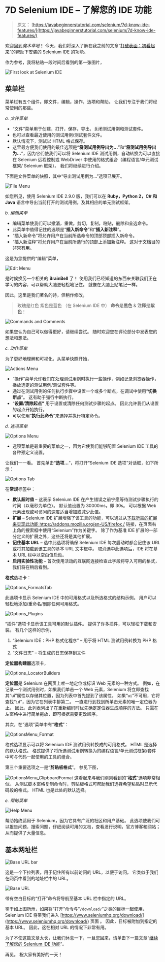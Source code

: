 # 7D Selenium IDE – 了解您的 IDE 功能

> 原文： [https://javabeginnerstutorial.com/selenium/7d-know-ide-features/](https://javabeginnerstutorial.com/selenium/7d-know-ide-features/)

欢迎回到*魔术草地*！ 今天，我们将深入了解在我之前的文章“[打破表面：初看起来](https://javabeginnerstutorial.com/selenium/7c-selenium-ide-first-look/)”的帮助下安装的 Selenium IDE 的功能。

作为参考，我将粘贴一段时间后看到的第一张图片，

![First look at Selenium IDE](img/0b1859fc1dff08f5d01ed4a47dd795e2.png)

## 菜单栏

菜单栏有五个组件，即文件，编辑，操作，选项和帮助。 让我们专注于我们将经常使用的那些。

*a. 文件菜单*

*   “文件”菜单用于创建，打开，保存，导出，关闭测试用例和测试套件。
*   也可以查看最近使用的测试用例/测试套件文件。
*   默认情况下，测试以 HTML 格式保存。
*   这里最方便我们使用的最佳选项是“**将测试用例导出为…**”和“**将测试用例导出为…**”，因为它们使我们可以将 Selenium IDE 测试用例，自动转换为可以直接在 Selenium 远程控制或 WebDriver 中使用的格式组合（编程语言/单元测试框架/ Selenium 框架）。 我们将继续进行介绍。

下面是文件菜单的快照，其中“导出测试用例为...”选项已展开。

![File Menu](img/24895708c6a299029d9c518a1af06eba.png)

如您所见，使用 Selenium IDE 2.9.0 版，我们可以在 **Ruby，Python 2，C# 和 Java** 语言中导出当前打开的测试用例，及其相应的单元测试框架。

*b. 编辑菜单*

*   编辑菜单使我们可以撤消，重做，剪切，复制，粘贴，删除和全选命令。
*   此菜单中值得记住的选项是“**插入新命令**”和“**插入新注释**”。
*   “插入新命令”将允许用户在当前所选命令的顶部顶部插入新命令。
*   “插入新注释”将允许用户在当前所选行的顶部上添加新注释。 这对于文档目的非常有用。

这是为您提供的“编辑”菜单，

![Edit Menu](img/bca40d632ffeab3c1eea07bbae13700a.png)

是时候换另一个相关的 **BrainBell** 了！ 使用我们已经知道的东西来关联我们正在学习的内容，可以帮助大脑更轻松地记住。 就像在大脑上贴笔记一样。

因此，这里是我们著名的诗，但稍作修改，

> 玫瑰是红色
> 紫色是蓝色
> （在 Selenium IDE 中）
> **命令**是**黑色** &
> **注释**是**紫色**！

![Commands and Comments](img/027159fc862804c312b3dcefb97f1496.png)

如果您认为自己可以做得更好，请继续尝试。 随时欢迎您在评论部分中发表您的想法和想法。

*c. 动作菜单*

为了更好地理解和可视化，从菜单快照开始，

![Actions Menu](img/0ef083347d6650137f2f24ba150ed92d.png)

*   “操作”菜单允许我们在处理测试用例时执行一些操作，例如记录浏览器操作，播放选定的测试用例/测试套件等。
*   通过在测试用例的任何执行步骤中设置一个或多个断点，在调试中使用“**切换断点**”。 这有助于强行中断执行。
*   “**设置/清除起点”** 用于设置或清除任何测试步骤的起点。 因此允许我们从设置的起点开始执行。
*   可以使用“**执行此命令**”来选择并执行特定命令。

*d. 选项菜单*

![Options Menu](img/87ab0a72b2a9fec67ca7da2c2321179a.png)

*   选项菜单是最重要的菜单之一，因为它使我们能够配置 Selenium IDE 工具的各种预定义设置。

让我们一一看。 首先单击“**选项…**”，将打开“Selenium IDE 选项”对话框，如下所示：

![Options Tab](img/623b4cf4e5686cd55858863954e6a1fd.png)

在**常规**标签中：

*   **默认超时值** – 这表示 Selenium IDE 在产生错误之前宁愿等待测试步骤执行的时间（以毫秒为单位）。 默认值设置为 30000ms，即 30s。 可以根据 Web 元素出现或可访问的速度适当增加或减少此值。
*   **扩展** – Selenium IDE 扩展增强了该工具的功能，可以通过从[下载所需的扩展来实现此功能 https://addons.mozilla.org/en-US/firefox /](https://addons.mozilla.org/en-US/firefox/) 链接，在页面右上角的搜索框中使用“Selenium”作为关键字。 除了作为基准 IDE 扩展的一部分定义的扩展之外，这些还将是其他扩展。
*   **记住基本 URL** – 选中此选项将确保 Selenium IDE 每次启动时都会记住该 URL 或将其加载到该工具的基本 URL 文本框中。 取消选中此选项后，IDE 将在基本 URL 栏中以空白值启动。
*   **启用实验性功能** – 首次使用活动的互联网连接检查此字段将导入可用的格式，我们将在稍后看到。

**格式**选项卡：

![Options_FormatsTab](img/b91c63027b049273e73b7783b205df00.png)

此选项卡显示 Selenium IDE 中的可用格式以及所选格式的结构示例。 用户可以轻松地添加/重命名/删除任何可用格式。

![Options_Plugins](img/ea86a0c33f4595b96ebf8389efba551c.png)

“插件”选项卡显示该工具可用的默认插件。 提供了许多插件，可以轻松下载和安装。 有几个这样的示例，

1.  “Selenium IDE：PHP 格式化程序” – 用于将 HTML 测试用例转换为 PHP 格式
2.  “文件日志” – 将生成的日志保存到文件

**定位器构建器**选项卡，

![Options_LocatorBuilders](img/970e1bb1d3fd6e74193fcd41c704bcce.png)

**定位器**是 Selenium 在网页上唯一地定位或标识 Web 元素的一种方式。 例如，在记录一个测试用例时，如果我们单击一个 Web 元素，Selenium 将立即查找其“ui”属性以存储其位置，因为列表中首先提到了该属性。 如果“`ui`”不可用，它将查找“`id`”，因为它在列表中排第二。 一直进行到找到所单击元素的唯一定位器为止。 因此，此列表列出了在重新编码时优先确定定位器生成顺序的方法。 只需在左窗格中进行简单拖放，即可根据需要更改顺序。

其次，在“选项”菜单中有“**格式**”：

![OptionsMenu_Format](img/f1ac189be99456f3852546d22bceee05.png)

格式选项显示可以将 Selenium IDE 测试用例转换成的可用格式。 HTML 是选择的默认格式。 格式提供了将所选测试用例转换为的编程语言/单元测试框架/套件中可与代码一起使用的工具的组合。

第三个重要选项之一是“**剪贴板格式**”。 参见下图，

![OptionsMenu_ClipboardFormat](img/d2544d9cf0a5178d9c6f7aea01486e9e.png)
这看起来与我们刚刚看到的“**格式**”选项非常相似。 从测试脚本窗格复制命令时，剪贴板格式可帮助我们选择希望粘贴时显示代码段的格式。 HTML 也是此处的默认选择。

*e. 帮助菜单*

![Help Menu](img/66e467f0cf631aade2cc71c969cef3bb.png)

帮助始终适用于 Selenium，因为它具有广泛的社区和用户基础。 此选项使我们可以报告问题，搜索问题，仔细阅读可用的文档，查看发行说明，官方博客和网站； 从而提供了大量信息。

## 基本网址栏

![Base URL bar](img/f58ed60988d224a39a032469cfea7e46.png)

这是一个下拉列表，用于记住所有以前访问的 URL，以便于访问。 它类似于我们在网页中看到的地址栏中的 URL。

![Base URL](img/7cbf0ddbfad878b8585cb6e316c11fb4.png)

带有空白目标的“打开”命令将导航至基本 URL 栏中指定的 URL。

鉴于如上图所示，如果将“打开”命令与“`/download/`”之类的目标一起使用，Selenium IDE 将带我们进入 [https://www.seleniumhq.org/download/](https://www.seleniumhq.org/download/) 页面 。 因此，目标被附加到指定的基本 URL。 因此，这在相对 URL 的情况下非常有用。

为了不使这篇文章太长，让我们休息一下，一旦您回来，请单击下一篇文章“[继续了解您的 Selenium IDE 功能](https://javabeginnerstutorial.com/selenium/ide-know-ide-features-contd/)”。

再见。 祝大家有美好的一天！

